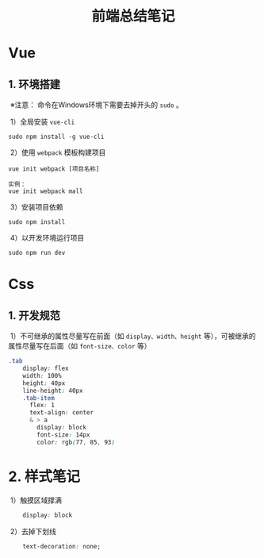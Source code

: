 <h1 style="font-weight:bold;"><center>前端总结笔记</center></h1>

# Vue

## 1. 环境搭建

​		※注意： 命令在Windows环境下需要去掉开头的 `sudo` 。

​		1）全局安装 `vue-cli` 

````shell
sudo npm install -g vue-cli
````

​		2）使用 `webpack` 模板构建项目

````
vue init webpack [项目名称]

实例：
vue init webpack mall
````

​		3）安装项目依赖

````shell
sudo npm install
````

​		4）以开发环境运行项目

````shell
sudo npm run dev
````



# Css

## 1. 开发规范

​		1）不可继承的属性尽量写在前面（如 `display、width、height` 等），可被继承的属性尽量写在后面（如 `font-size、color` 等）

````css
.tab
    display: flex
    width: 100%
    height: 40px
    line-height: 40px
    .tab-item
      flex: 1
      text-align: center
      & > a
        display: block
        font-size: 14px
        color: rgb(77, 85, 93)
````

# 2. 样式笔记

​		1）触摸区域撑满

````css
	display: block
````

​		2）去掉下划线

````css
	text-decoration: none;
````

